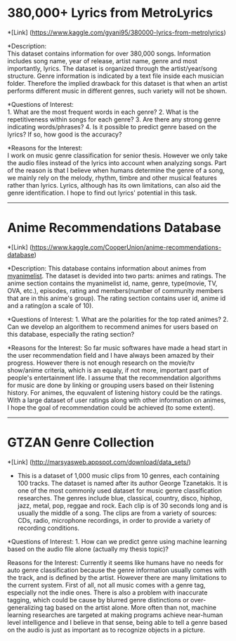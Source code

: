 # 380,000+ Lyrics from MetroLyrics

*[Link]
(https://www.kaggle.com/gyani95/380000-lyrics-from-metrolyrics)

*Description:  
This dataset contains information for over 380,000 songs. Information includes song name, year of release, artist name, genre and most importantly, lyrics. The dataset is organized through the  artist/year/song structure. Genre information is indicated by a text file inside each musician folder. Therefore the implied drawback for this dataset is that when an artist performs different music in different genres, such variety will not be shown. 

*Questions of Interest:  
	1. What are the most frequent words in each genre?
	2. What is the repetitiveness within songs for each genre? 
	3. Are there any strong genre indicating words/phrases?
	4. Is it possible to predict genre based on the lyrics? If so, how good is the accuracy?

*Reasons for the Interest:  
I work on music genre classification for senior thesis. However we only take the audio files instead of the lyrics into account when analyzing songs. Part of the reason is that I believe when humans determine the genre of a song, we mainly rely on the melody, rhythm, timbre and other musical features rather than lyrics. Lyrics, although has its own limitations, can also aid the genre identification. I hope to find out lyrics' potential in this task.

---

# Anime Recommendations Database

*[Link]
(https://www.kaggle.com/CooperUnion/anime-recommendations-database)

*Description:
This database contains information about animes from [myanimelist](myanimelist.net). The dataset is devided into two parts: animes and ratings. The anime section contains the myanimelist id, name, genre, type(movie, TV, OVA, etc.), episodes, rating and members(number of community members that are in this anime's group). The rating section contains user id, anime id and a rating(on a scale of 10).

*Questions of Interest:
	1. What are the polarities for the top rated animes?
	2. Can we develop an algorithem to recommend animes for users based on this database, especially the rating section?

*Reasons for the Interest:
So far music softwares have made a head start in the user recommendation field and I have always been amazed by their progress. However there is not enough research on the movie/tv show/anime criteria, which is an equaly, if not more, important part of people's entertainment life. I assume that the recommendation algorithms for music are done by linking or grouping users based on their listening history. For animes, the equvalent of listening history could be the ratings. With a large dataset of user ratings along with other information on animes, I hope the goal of recommendation could be achieved (to some extent). 

---

# GTZAN Genre Collection

*[Link]
(http://marsyasweb.appspot.com/download/data_sets/)

* This is a dataset of 1,000 music clips from 10 genres, each containing 100 tracks. The dataset is named after its author George Tzanetakis. It is one of the most commonly used dataset for music genre classification researches. The genres include blue, classical, country, disco, hiphop, jazz, metal, pop, reggae and rock. Each clip is of 30 seconds long and is usually the middle of a song. The clips are from a variety of sources: CDs, radio, microphone recordings, in order to provide a variety of recording conditions.

*Questions of Interest: 
	1. How can we predict genre using machine learning based on the audio file alone (actually my thesis topic)? 

Reasons for the Interest:
Currently it seems like humans have no needs for auto genre classification because the genre information usually comes with the track, and is defined by the artist. However there are many limitations to the current system. First of all, not all music comes with a genre tag, especially not the indie ones. There is also a problem with inaccurate tagging, which could be cause by blurred genre distinctions or over-generalizing tag based on the artist alone. More often than not, machine learning researches are targeted at making programs achieve near-human level intelligence and I believe in that sense, being able to tell a genre based on the audio is just as important as to recognize objects in a picture. 
